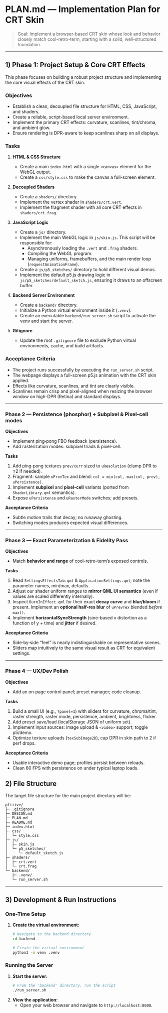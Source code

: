 # PLAN.md — Implementation Plan for CRT Skin

> Goal: Implement a browser-based CRT skin whose look and behavior closely match cool-retro-term, starting with a solid, well-structured foundation.

---

## 1) Phase 1: Project Setup & Core CRT Effects

This phase focuses on building a robust project structure and implementing the core visual effects of the CRT skin.

### Objectives

- Establish a clean, decoupled file structure for HTML, CSS, JavaScript, and shaders.
- Create a reliable, script-based local server environment.
- Implement the primary CRT effects: curvature, scanlines, tint/chroma, and ambient glow.
- Ensure rendering is DPR-aware to keep scanlines sharp on all displays.

### Tasks

1.  **HTML & CSS Structure**

    - Create a main `index.html` with a single `<canvas>` element for the WebGL output.
    - Create a `css/style.css` to make the canvas a full-screen element.

2.  **Decoupled Shaders**

    - Create a `shaders/` directory.
    - Implement the vertex shader in `shaders/crt.vert`.
    - Implement the fragment shader with all core CRT effects in `shaders/crt.frag`.

3.  **JavaScript Logic**

    - Create a `js/` directory.
    - Implement the main WebGL logic in `js/skin.js`. This script will be responsible for:
      - Asynchronously loading the `.vert` and `.frag` shaders.
      - Compiling the WebGL program.
      - Managing uniforms, framebuffers, and the main render loop (`requestAnimationFrame`).
    - Create a `js/p5_sketches/` directory to hold different visual demos.
    - Implement the default p5.js drawing logic in `js/p5_sketches/default_sketch.js`, ensuring it draws to an offscreen buffer.

4.  **Backend Server Environment**

    - Create a `backend/` directory.
    - Initialize a Python virtual environment inside it (`.venv`).
    - Create an executable `backend/run_server.sh` script to activate the venv and start the server.

5.  **Gitignore**
    - Update the root `.gitignore` file to exclude Python virtual environments, cache, and build artifacts.

### Acceptance Criteria

- The project runs successfully by executing the `run_server.sh` script.
- The webpage displays a full-screen p5.js animation with the CRT skin applied.
- Effects like curvature, scanlines, and tint are clearly visible.
- Scanlines remain crisp and pixel-aligned when resizing the browser window on high-DPR (Retina) and standard displays.

---

### Phase 2 — Persistence (phosphor) + Subpixel & Pixel-cell modes

**Objectives**

- Implement ping‑pong FBO feedback (persistence).
- Add rasterization modes: subpixel triads & pixel-cell.

**Tasks**

1. Add ping‑pong textures `prev/curr` sized to `uResolution` (clamp DPR to ≤2 if needed).
2. Fragment: sample `uPrevTex` and blend: `col = mix(col, max(col, prev), uPersistence)`.
3. Implement **subpixel** and **pixel-cell** variants (ported from `ShaderLibrary.qml` semantics).
4. Expose `uPersistence` and `uRasterMode` switches; add presets.

**Acceptance Criteria**

- Subtle motion trails that decay; no runaway ghosting.
- Switching modes produces expected visual differences.

---

### Phase 3 — Exact Parameterization & Fidelity Pass

**Objectives**

- Match **behavior and range** of cool-retro-term’s exposed controls.

**Tasks**

1. Read `SettingsEffectsTab.qml` & `ApplicationSettings.qml`; note the parameter names, min/max, defaults.
2. Adjust our shader uniform ranges to **mirror QML UI semantics** (even if values are scaled differently internally).
3. Inspect `BurnInEffect.qml` for their exact **decay curve** and **blur/bloom** if present. Implement an **optional half‑res blur** of `uPrevTex` blended _before_ `max()`.
4. Implement **horizontalSyncStrength** (sine-based x distortion as a function of y + time) and **jitter** if desired.

**Acceptance Criteria**

- Side‑by‑side “feel” is nearly indistinguishable on representative scenes.
- Sliders map intuitively to the same visual result as CRT for equivalent settings.

---

### Phase 4 — UX/Dev Polish

**Objectives**

- Add an on‑page control panel; preset manager; code cleanup.

**Tasks**

1. Build a small UI (e.g., `?panel=1`) with sliders for curvature, chroma/tint, raster strength, raster mode, persistence, ambient, brightness, flicker.
2. Add preset save/load (localStorage JSON of uniform set).
3. Implement input sources: image upload & `<video>` support; toggle p5/demo.
4. Optimize texture uploads (`texSubImage2D`), cap DPR in skin path to 2 if perf drops.

**Acceptance Criteria**

- Usable interactive demo page; profiles persist between reloads.
- Clean 60 FPS with persistence on under typical laptop loads.

## 2) File Structure

The target file structure for the main project directory will be:

```
pfiiive/
├─ .gitignore
├─ DESIGN.md
├─ PLAN.md
├─ README.md
├─ index.html
├─ css/
│  └─ style.css
├─ js/
│  ├─ skin.js
│  └─ p5_sketches/
│     └─ default_sketch.js
├─ shaders/
│  ├─ crt.vert
│  └─ crt.frag
└─ backend/
   ├─ .venv/
   └─ run_server.sh
```

---

## 3) Development & Run Instructions

### One-Time Setup

1.  **Create the virtual environment:**

    ```bash
    # Navigate to the backend directory
    cd backend

    # Create the virtual environment
    python3 -m venv .venv
    ```

### Running the Server

1.  **Start the server:**
    ```bash
    # From the 'backend' directory, run the script
    ./run_server.sh
    ```
2.  **View the application:**
    - Open your web browser and navigate to `http://localhost:8000`.
